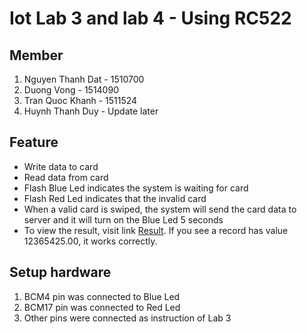 # Iot Lab 3 and lab 4 - Using RC522

## Member

1. Nguyen Thanh Dat - 1510700
2. Duong Vong - 1514090
3. Tran Quoc Khanh - 1511524
4. Huynh Thanh Duy - Update later

## Feature

- Write data to card
- Read data from card
- Flash Blue Led indicates the system is waiting for card
- Flash Red Led indicates that the invalid card
- When a valid card is swiped, the system will send the card data to server and it will turn on the Blue Led 5 seconds
- To view the result, visit link [Result](http://demo1.chipfc.com/SensorValue/List/7). If you see a record has value 12365425.00, it works correctly.

## Setup hardware

1. BCM4 pin was connected to Blue Led
2. BCM17 pin was connected to Red Led
3. Other pins were connected as instruction of Lab 3